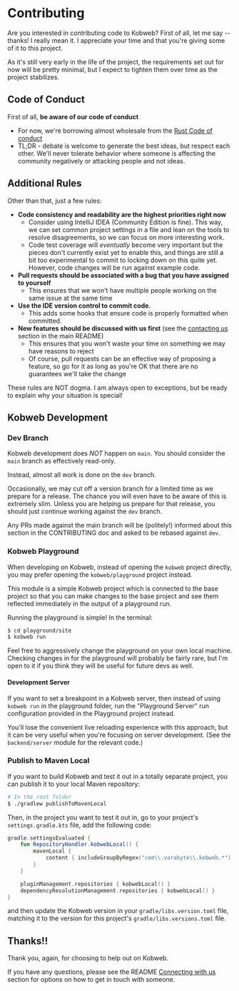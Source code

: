 # Contributing

Are you interested in contributing code to Kobweb? First of all, let me say -- thanks! I really mean it. I appreciate
your time and that you're giving some of it to this project.

As it's still very early in the life of the project, the requirements set out for now will be pretty minimal, but I
expect to tighten them over time as the project stabilizes.

## Code of Conduct

First of all, **be aware of our code of conduct**

* For now, we're borrowing almost wholesale from the
  [Rust Code of conduct](https://www.rust-lang.org/policies/code-of-conduct)
* TL;DR - debate is welcome to generate the best ideas, but respect each other. We'll never tolerate behavior where
  someone is affecting the community negatively or attacking people and not ideas.

## Additional Rules

Other than that, just a few rules:

* **Code consistency and readability are the highest priorities right now**
    * Consider using IntelliJ IDEA (Community Edition is fine). This way, we can set common project settings in a file
      and lean on the tools to resolve disagreements, so we can focus on more interesting work.
    * Code test coverage will _eventually_ become very important but the pieces don't currently exist yet to enable
      this, and things are still a bit too experimental to commit to locking down on this quite yet. However, code
      changes will be run against example code.
* **Pull requests should be associated with a bug that you have assigned to yourself**
    * This ensures that we won't have multiple people working on the same issue at the same time
* **Use the IDE version control to commit code.**
    * This adds some hooks that ensure code is properly formatted when committed.
* **New features should be discussed with us first** (see the
  [contacting us](https://github.com/varabyte/kobweb#connecting-with-us) section in the main README)
    * This ensures that you won't waste your time on something we may have reasons to reject
    * Of course, pull requests can be an effective way of proposing a feature, so go for it as long as you're OK that
      there are no guarantees we'll take the change

These rules are NOT dogma. I am always open to exceptions, but be ready to explain why your situation is special!

## Kobweb Development

### Dev Branch

Kobweb development does *NOT* happen on `main`. You should consider the `main` branch as effectively read-only.

Instead, almost all work is done on the `dev` branch.

Occasionally, we may cut off a version branch for a limited time as we prepare for a release. The chance you will
even have to be aware of this is extremely slim. Unless you are helping us prepare for that release, you should
just continue working against the `dev` branch.

Any PRs made against the main branch will be (politely!) informed about this section in the CONTRIBUTING doc and
asked to be rebased against `dev`.

### Kobweb Playground

When developing on Kobweb, instead of opening the `kobweb` project directly, you may prefer opening the
`kobweb/playground` project instead.

This module is a simple Kobweb project which is connected to the base project so that you can make changes to the base
project and see them reflected immediately in the output of a playground run.

Running the playground is simple! In the terminal:

```bash
$ cd playground/site
$ kobweb run
```

Feel free to aggressively change the playground on your own local machine. Checking changes in for the playground will
probably be fairly rare, but I'm open to it if you think they will be useful for future devs as well.

#### Development Server

If you want to set a breakpoint in a Kobweb server, then instead of using `kobweb run` in the playground folder,
run the "Playground Server" run configuration provided in the Playground project instead.

You'll lose the convenient live reloading experience with this approach, but it can be very useful when you're focusing
on server development. (See the `backend/server` module for the relevant code.)

### Publish to Maven Local

If you want to build Kobweb and test it out in a totally separate project, you can publish it to your local Maven
repository:

```bash
# In the root folder
$ ./gradlew publishToMavenLocal
```

Then, in the project you want to test it out in, go to your project's `settings.gradle.kts` file, add the following
code:

```kotlin
gradle.settingsEvaluated {
    fun RepositoryHandler.kobwebLocal() {
        mavenLocal {
            content { includeGroupByRegex("com\\.varabyte\\.kobweb.*") }
        }
    }

    pluginManagement.repositories { kobwebLocal() }
    dependencyResolutionManagement.repositories { kobwebLocal() }
}
```

and then update the Kobweb version in your `gradle/libs.version.toml` file, matching it to the version for this
project's `gradle/libs.versions.toml` file.

## Thanks!!

Thank you, again, for choosing to help out on Kobweb.

If you have any questions, please see the README
[Connecting with us](https://github.com/varabyte/kobweb?tab=readme-ov-file#connecting-with-us)
section for options on how to get in touch with someone.

